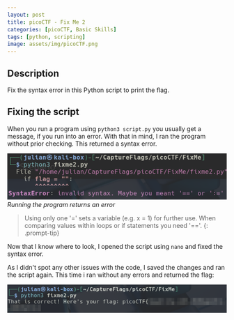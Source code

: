 ```yaml
---
layout: post
title: picoCTF - Fix Me 2
categories: [picoCTF, Basic Skills]
tags: [python, scripting]
image: assets/img/picoCTF.png
---
```

## Description
Fix the syntax error in this Python script to
print the flag.

## Fixing the script
When you run a program using `python3 script.py` you usually
get a message, if you run into an error.
With that in mind, I ran the program without prior checking.
This returned a syntax error.

![Python Syntax Error](/assets/img/picoCTF_FixMe/python_syntax.png)
*Running the program returns an error*

> Using only one '=' sets a variable (e.g. x = 1) for further use.
> When comparing values within loops or if statements you need '=='.
{: .prompt-tip}

Now that I know where to look, I opened the script using `nano`
and fixed the syntax error.

As I didn't spot any other issues with the code, I saved the changes and ran the script again.
This time i ran without any errors and returned the flag:

![Flag](/assets/img/picoCTF_FixMe/flag.png)

